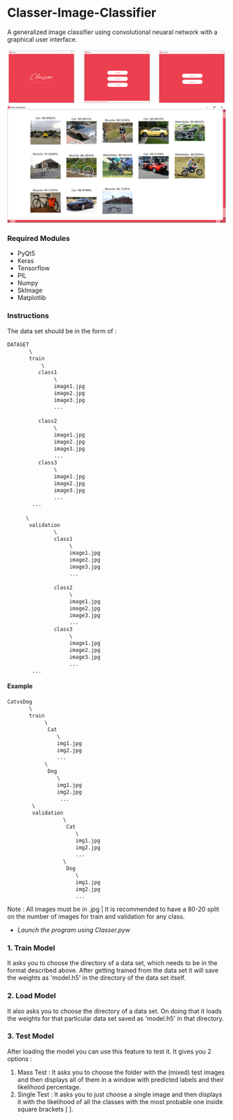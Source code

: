 # Classer-Image-Classifier
A generalized image classifier using convolutional neuaral network with a graphical user interface.





![](Preview/preview1.png)
![](Preview/preview2.PNG)

### Required Modules
* PyQt5
* Keras
* Tensorflow
* PIL
* Numpy
* SkImage
* Matplotlib

### Instructions

The data set should be in the form of :

```
DATASET
       \
       train
           \
          class1
               \
               image1.jpg
               image2.jpg
               image3.jpg
               ...
               
          class2
               \
               image1.jpg
               image2.jpg
               image3.jpg
               ...
          class3
               \
               image1.jpg
               image2.jpg
               image3.jpg
               ...
        ...
          
      \
       validation
               \
               class1
                    \
                    image1.jpg
                    image2.jpg
                    image3.jpg
                    ...

               class2
                    \
                    image1.jpg
                    image2.jpg
                    image3.jpg
                    ...
               class3
                    \
                    image1.jpg
                    image2.jpg
                    image3.jpg
                    ...
        ...
```                
#### Example
```
CatvsDog
       \
       train
            \
             Cat
                \
                img1.jpg
                img2.jpg
                ...
            \
             Dog
                \
                img1.jpg
                img2.jpg
                 ...
        \
        validation
                  \
                   Cat
                      \
                      img1.jpg
                      img2.jpg
                      ...
                  \
                   Dog
                      \
                      img1.jpg
                      img2.jpg
                      ...
```
Note : All images must be in .jpg | It is recommended to have a 80-20 split on the number of images for train and validation for any class.


* *Launch the program using Classer.pyw*

### 1. Train Model
It asks you to choose the directory of a data set, which needs to be in the format described above. After getting trained from the data set it will save the weights as 'model.h5' in the directory of the data set itself.

### 2. Load Model
It also asks you to choose the directory of a data set. On doing that it loads the weights for that particular data set saved as 'model.h5' in that directory.

### 3. Test Model
After loading the model you can use this feature to test it.
It gives you 2 options :
1. Mass Test : It asks you to choose the folder with the (mixed) test images and then displays all of them in a window with predicted labels and their likelihood percentage.
2. Single Test : It asks you to just choose a single image and then displays it with the likelihood of all the classes with the most probable one inside square brackets [ ].
